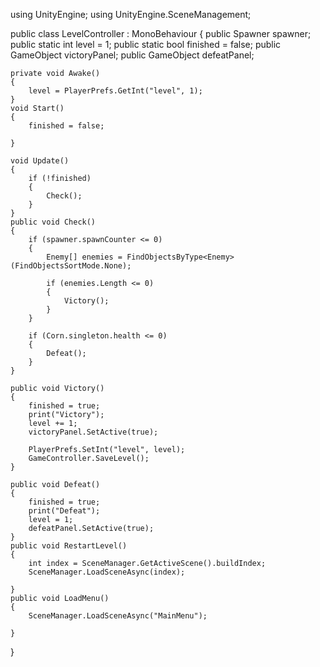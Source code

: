 using UnityEngine;
using UnityEngine.SceneManagement;

public class LevelController : MonoBehaviour
{
    public Spawner spawner;
    public static int level = 1;
    public static bool finished = false;
    public GameObject victoryPanel;
    public GameObject defeatPanel;

    private void Awake()
    {
        level = PlayerPrefs.GetInt("level", 1);
    }
    void Start()
    {
        finished = false;
    
    }

    void Update()
    {
        if (!finished)
        {
            Check();
        }
    }
    public void Check()
    {
        if (spawner.spawnCounter <= 0)
        {
            Enemy[] enemies = FindObjectsByType<Enemy>(FindObjectsSortMode.None);

            if (enemies.Length <= 0)
            {
                Victory();
            }
        }

        if (Corn.singleton.health <= 0)
        {
            Defeat();
        }
    }

    public void Victory()
    {
        finished = true;
        print("Victory");
        level += 1;
        victoryPanel.SetActive(true);

        PlayerPrefs.SetInt("level", level);
        GameController.SaveLevel();
    }

    public void Defeat()
    {
        finished = true;
        print("Defeat");
        level = 1;
        defeatPanel.SetActive(true);
    }
    public void RestartLevel()
    {
        int index = SceneManager.GetActiveScene().buildIndex;
        SceneManager.LoadSceneAsync(index);

    }
    public void LoadMenu()
    {
        SceneManager.LoadSceneAsync("MainMenu");
        
    }
}
